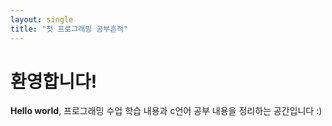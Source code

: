 ```yaml
---
layout: single
title: "첫 프로그래밍 공부흔적"   
--- 
```


# 환영합니다!

**Hello world**, 프로그래밍 수업 학습 내용과 c언어 공부 내용을 정리하는 공간입니다 :)
